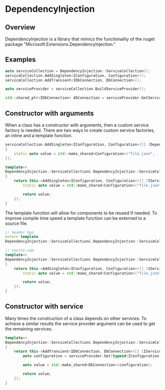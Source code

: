 # DependencyInjection
## Overview
DependencyInjection is a library that mimics the functionality of the nuget package "Microsoft.Extensions.DependencyInjection."

## Examples
```cpp
auto serviceCollection = DependencyInjection::ServiceCollection();
serviceCollection.AddSingleton<IConfiguration, Configuration>();
serviceCollection.AddTransient<IDbConnection, DbConnection>();

auto serviceProvider = serviceCollection.BuildServiceProvider();

std::shared_ptr<IDbConnection> dbConnection = serviceProvider.GetServicer<IDbConnection>();
```

## Constructor with arguments
When a class has a constructor with arguments, then a custom service factory is needed. There are two ways to create custom service factories, an inline and a template function.
```cpp
serviceCollection.AddSingleton<IConfiguration, Configuration>([] (DependencyInjection::IServiceProvider&)
{
    static auto value = std::make_shared<Configuration>("file.json", ...);
});
```

```cpp
template<>
DependencyInjection::ServiceCollection& DependencyInjection::ServiceCollection::AddSingleton<IConfiguration, Configuration>()
{
    return this->AddSingleton<IConfiguration, Configuration>([] (IServiceProvider&) {
        static auto value = std::make_shared<Configuration>("file.json", ...);

        return value;
    });
}
```
The template function will allow for components to be reused if needed.
To improve compile time speed a template function can be externed to a source file.
```cpp
// header.hpp
extern template
DependencyInjection::ServiceCollection& DependencyInjection::ServiceCollection::AddSingleton<IConfiguration, Configuration>();

// source.cpp
template<>
DependencyInjection::ServiceCollection& DependencyInjection::ServiceCollection::AddSingleton<IConfiguration, Configuration>()
{
    return this->AddSingleton<IConfiguration, Configuration>([] (IServiceProvider&) {
        static auto value = std::make_shared<Configuration>("file.json", ...);

        return value;
    });
}
```

## Constructor with service
Many times the construction of a class depends on other services. To achieve a similar results the service provider argument can be used to get the remaining services.

```cpp
template<>
DependencyInjection::ServiceCollection& DependencyInjection::ServiceCollection::AddTransient<IDbConnection, DbConnection>()
{
    return this->AddTransient<IDbConnection, DbConnection>([] (IServiceProvider& serviceProvider) {
        auto configuration = serviceProvider.Get(typeid(IConfiguration));

        auto value = std::make_shared<DbConnection>(configuration);

        return value;
    });
}
```